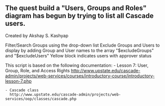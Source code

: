 ## The quest build a "Users, Groups and Roles" diagram has begun by trying to list all Cascade users.

Created by Akshay S. Kashyap

Filter/Search Groups using the drop-down list
Exclude Groups and Users to display by adding Group and User names to the array "$excludeGroups" and "$excludeUsers"
Yellow block indicates users with approver status

 This script is based on the following documentation:
    - Lesson 7: User, Group, Role, and Access Rights
      http://www.upstate.edu/cascade-admin/projects/web-services/courses/introductory-course/introductory-lesson-7.php
  
    - Cascade class
      http://www.upstate.edu/cascade-admin/projects/web-services/oop/classes/cascade.php

